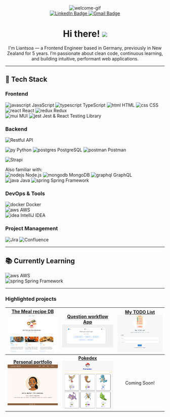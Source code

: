 
<div align="center">
  <img src="https://user-images.githubusercontent.com/74038190/221352975-94759904-aa4c-4032-a8ab-b546efb9c478.gif" width="300" alt="welcome-gif">

  <div id="badges">
    <a href="https://www.linkedin.com/in/liantsoa-rasata-b682b6122/" target="_blank">
      <img src="https://img.shields.io/badge/-LinkedIn-%230077B5?logo=linkedin&logoColor=white" alt="LinkedIn Badge"/>
    </a>
    <a href="mailto:rmliantsoa@gmail.com">
      <img src="https://img.shields.io/badge/Gmail-D14836?logo=gmail&logoColor=white"  alt="Gmail Badge"/>
    </a>
  </div>

  <h1>Hi there! <img src="https://raw.githubusercontent.com/MartinHeinz/MartinHeinz/master/wave.gif" width="30px"> </h1>
  <p>I'm Liantsoa — a Frontend Engineer based in Germany, previously in New Zealand for 5 years. I’m passionate about clean code, continuous learning, and building intuitive, performant web applications.</p>
</div>

---

## 🔧 Tech Stack

### Frontend

![javascript](https://skillicons.dev/icons?i=js) JavaScript ![typescript](https://skillicons.dev/icons?i=ts) TypeScript ![html](https://skillicons.dev/icons?i=html) HTML ![css](https://skillicons.dev/icons?i=css) CSS  
![react](https://skillicons.dev/icons?i=react) React ![redux](https://skillicons.dev/icons?i=redux) Redux  
![mui](https://skillicons.dev/icons?i=mui) MUI ![jest](https://skillicons.dev/icons?i=jest) Jest & React Testing Library

### Backend

<img alt="Restful API" src="https://img.shields.io/badge/Restful%20API-0B94DE?style=for-the-badge&logoColor=white">

![py](https://skillicons.dev/icons?i=py) Python ![postgres](https://skillicons.dev/icons?i=postgres) PostgreSQL ![postman](https://skillicons.dev/icons?i=postman) Postman 

<img alt="Strapi" src="https://img.shields.io/badge/Strapi-4945FF?style=for-the-badge&logoColor=4945FF">

Also familiar with:  
![nodejs](https://skillicons.dev/icons?i=nodejs) Node.js ![mongodb](https://skillicons.dev/icons?i=mongodb) MongoDB ![graphql](https://skillicons.dev/icons?i=graphql) GraphQL  
![java](https://skillicons.dev/icons?i=java) Java ![spring](https://skillicons.dev/icons?i=spring) Spring Framework  

### DevOps & Tools

![docker](https://skillicons.dev/icons?i=docker) Docker  
![aws](https://skillicons.dev/icons?i=aws) AWS  
![idea](https://skillicons.dev/icons?i=idea) IntelliJ IDEA  


### Project Management
<img alt="Jira" src="https://img.shields.io/badge/jira-%230A0FFF.svg?style=for-the-badge&logo=jira&logoColor=white">
<img alt="Confluence" src="https://img.shields.io/badge/confluence-%23172BF4.svg?style=for-the-badge&logo=confluence&logoColor=white">

---

## 📚 Currently Learning

![aws](https://skillicons.dev/icons?i=aws) AWS  
![spring](https://skillicons.dev/icons?i=spring) Spring Framework

---

### Highlighted projects

| <a href="https://github.com/lrasata/themeal-recipe-db-app"><b>The Meal recipe DB</b><br /><img width="200px" src="./docs/themealrecipedb.png" alt="The meal recipe db Screenshot" /></a> | <a href="https://github.com/lrasata/question-workflow-frontend-app"><b>Question workflow App</b><br /><img width="200px" src="./docs/question-workflow.png" alt="Question workflow app Screenshot" /></a> | <a href="https://github.com/lrasata/todo-list-app"><b>My TODO List</b><br /><img width="180px" src="./docs/todolist.png" alt="Todo list App Screenshot" /></a> |
|:----------------------------------------------------------------------------------------------------------------------------------------------------------------------------------------:|:---------------------------------------------------------------------------------------------------------------------------------------------------------------------------------------------------------:|:--------------------------------------------------------------------------------------------------------------------------------------------------------------:|
|         <a href="https://github.com/lrasata/lrasata-website"><b>Personal portfolio</b><br /><img width="180px" src="./docs/lrasata.png" alt="Lrasata website Screenshot" /></a>          |                       <a href="https://github.com/lrasata/pokedex/tree/develop"><b>Pokedex</b><br /><img width="200px" src="./docs/pokedex.png" alt="Pokedex app Screenshot" /></a>                       |                                                                          Coming Soon!                                                                          |
